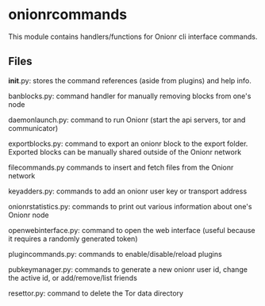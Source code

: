 # onionrcommands

This module contains handlers/functions for Onionr cli interface commands.

## Files

__init__.py: stores the command references (aside from plugins) and help info.

banblocks.py: command handler for manually removing blocks from one's node

daemonlaunch.py: command to run Onionr (start the api servers, tor and communicator)

exportblocks.py: command to export an onionr block to the export folder. Exported blocks can be manually shared outside of the Onionr network

filecommands.py commands to insert and fetch files from the Onionr network

keyadders.py: commands to add an onionr user key or transport address

onionrstatistics.py: commands to print out various information about one's Onionr node

openwebinterface.py: command to open the web interface (useful because it requires a randomly generated token)

plugincommands.py: commands to enable/disable/reload plugins

pubkeymanager.py: commands to generate a new onionr user id, change the active id, or add/remove/list friends

resettor.py: command to delete the Tor data directory
